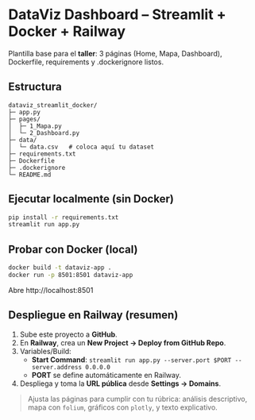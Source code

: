 # DataViz Dashboard – Streamlit + Docker + Railway

Plantilla base para el **taller**: 3 páginas (Home, Mapa, Dashboard), Dockerfile, requirements y .dockerignore listos.

## Estructura
```
dataviz_streamlit_docker/
├─ app.py
├─ pages/
│  ├─ 1_Mapa.py
│  └─ 2_Dashboard.py
├─ data/
│  └─ data.csv   # coloca aquí tu dataset
├─ requirements.txt
├─ Dockerfile
├─ .dockerignore
└─ README.md
```

## Ejecutar localmente (sin Docker)
```bash
pip install -r requirements.txt
streamlit run app.py
```

## Probar con Docker (local)
```bash
docker build -t dataviz-app .
docker run -p 8501:8501 dataviz-app
```
Abre http://localhost:8501

## Despliegue en Railway (resumen)
1. Sube este proyecto a **GitHub**.
2. En **Railway**, crea un **New Project → Deploy from GitHub Repo**.
3. Variables/Build:
   - **Start Command**: `streamlit run app.py --server.port $PORT --server.address 0.0.0.0`
   - **PORT** se define automáticamente en Railway.
4. Despliega y toma la **URL pública** desde **Settings → Domains**.

> Ajusta las páginas para cumplir con tu rúbrica: análisis descriptivo, mapa con `folium`, gráficos con `plotly`, y texto explicativo.

